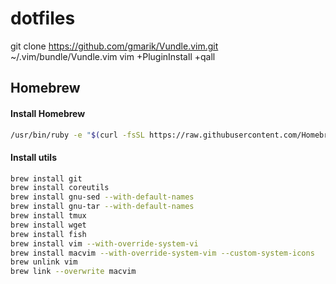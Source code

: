 # dotfiles

git clone https://github.com/gmarik/Vundle.vim.git ~/.vim/bundle/Vundle.vim
vim +PluginInstall +qall

## Homebrew

#### Install Homebrew
```bash
/usr/bin/ruby -e "$(curl -fsSL https://raw.githubusercontent.com/Homebrew/install/master/install)"
```

#### Install utils
```bash
brew install git
brew install coreutils
brew install gnu-sed --with-default-names
brew install gnu-tar --with-default-names
brew install tmux
brew install wget
brew install fish
brew install vim --with-override-system-vi
brew install macvim --with-override-system-vim --custom-system-icons
brew unlink vim
brew link --overwrite macvim
```
